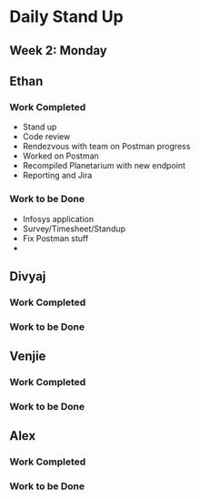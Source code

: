 # Daily Stand Up
## Week 2: Monday

## Ethan

### Work Completed

- Stand up
- Code review
- Rendezvous with team on Postman progress
- Worked on Postman
- Recompiled Planetarium with new endpoint
- Reporting and Jira

### Work to be Done

- Infosys application
- Survey/Timesheet/Standup
- Fix Postman stuff
- 

## Divyaj

### Work Completed

### Work to be Done


## Venjie

### Work Completed

### Work to be Done

## Alex

### Work Completed

### Work to be Done